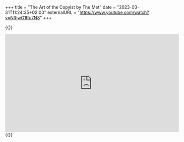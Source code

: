 +++
title = "The Art of the Copyist by The Met"
date = "2023-03-31T11:24:35+02:00"
externalURL = "https://www.youtube.com/watch?v=NRjwG1Ru7N8"
+++

{{<raw>}}
<iframe width="560" height="315" src="https://www.youtube-nocookie.com/embed/NRjwG1Ru7N8" frameborder="0" allow="accelerometer; autoplay; encrypted-media; gyroscope; picture-in-picture" allowfullscreen></iframe>
{{</raw>}}
